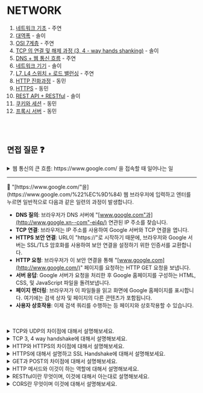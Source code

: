 # NETWORK

1. [네트워크 기초](https://polydactyl-impala-301.notion.site/4a0f54a2586f469e9f28dd663395e5e4?pvs=4) - 주연
2. [대역폭](https://luminousol.notion.site/Bandwidth-8e83c1a00ba54719a73162bc649e1f82?pvs=4) - 솔이
3. [OSI 7계층](https://polydactyl-impala-301.notion.site/OSI-7-7d75e296ab314295a07e98b8f0b3294a?pvs=4) - 주연
4. [TCP 의 연결 및 해제 과정 (3, 4 - way hands shanking)](https://luminousol.notion.site/TCP-3-4-way-hands-shanking-d3af9e023b8046a3bcb1f4619d714692?pvs=4) - 솔이
5. [DNS + 웹 통신 흐름](https://polydactyl-impala-301.notion.site/DNS-e386fde72242427da4561a298f5a5e53?pvs=4) - 주연
6. [네트워크 기기](https://luminousol.notion.site/e391867b84c64469a29af3dba9ba1ae9?pvs=4) - 솔이
7. [L7, L4 스위치 + 로드 밸런싱](https://polydactyl-impala-301.notion.site/L7-L4-d978833d093247ccb3047a412148f1c6?pvs=4) - 주연
8. [HTTP 진화과정](https://www.notion.so/ehdals0405/HTTP-568841a8c7c14c66aaaab759dcd3c27d) - 동민
9. [HTTPS](https://www.notion.so/ehdals0405/HTTPS-967faa46cfc1405f9ab904a9e0fa62db) - 동민
10. [REST API + RESTful](https://luminousol.notion.site/REST-API-RESTful-6aabca3f94ae48caac8b1205f7654d5d?pvs=4) - 솔이
11. [쿠키와 세션](https://www.notion.so/ehdals0405/Cookie-Session-bfbcfdbc56334cf8b4aa47785fe748a8#d59f064fe53a4ee99a4f08fcb8e23be7)  - 동민
12. [프록시 서버](https://www.notion.so/ehdals0405/e8c818253c1242169567427e43287f59) - 동민

<br/>
<br/>

## 면접 질문 ❓
<details>
<summary>
웹 통신의 큰 흐름: https://www.google.com/ 을 접속할 때 일어나는 일
</details>
</summary>

<hr/>
💬 "[https://www.google.com/"을](https://www.google.com/%22%EC%9D%84) 웹 브라우저에 입력하고 엔터를 누르면 일반적으로 다음과 같은 일련의 과정이 발생합니다.

- **DNS 질의**: 브라우저가 DNS 서버에 "[www.google.com"과](http://www.google.xn--com"-ei4p/) 연관된 IP 주소를 찾습니다.
- **TCP 연결**: 브라우저는 IP 주소를 사용하여 Google 서버와 TCP 연결을 엽니다.
- **HTTPS 보안 연결**: URL이 "https://"로 시작하기 때문에, 브라우저와 Google 서버는 SSL/TLS 암호화를 사용하여 보안 연결을 설정하기 위한 인증서를 교환합니다.
- **HTTP 요청**: 브라우저가 이 보안 연결을 통해 "[www.google.com](http://www.google.com/)" 페이지를 요청하는 HTTP GET 요청을 보냅니다.
- **서버 응답**: Google 서버가 요청을 처리한 후 Google 홈페이지를 구성하는 HTML, CSS, 및 JavaScript 파일을 돌려보냅니다.
- **페이지 렌더링**: 브라우저가 이 파일들을 읽고 화면에 Google 홈페이지를 표시합니다. 여기에는 검색 상자 및 페이지의 다른 콘텐츠가 포함됩니다.
- **사용자 상호작용**: 이제 검색 쿼리를 수행하는 등 페이지와 상호작용할 수 있습니다.
<br/>
<br/>
<details>
<summary>
TCP와 UDP의 차이점에 대해서 설명해보세요.
</summary>
<hr/>
TCP는 연결형 서비스로 3-way handshaking 과정을 통해 연결을 설정하기 때문에 높은 신뢰성을 보장하지만, 속도가 비교적 느리다는 단점이 있습니다.

UDP는 비연결형 서비스로 3-way handshaking을 사용하지 않기 때문에 신뢰성이 떨어지는 단점이 있지만, 데이터 수신 여부를 확인하지 않기 때문에 속도가 빠르다는 장점이 있습니다.

TCP는 신뢰성이 중요한 파일 교환과 같은 경우에 쓰이고 UDP는 실시간성이 중요한 스트리밍에 자주 사용됩니다.
![image](https://github.com/luminousol/backend-cs-study/assets/130022922/7f96e172-9283-4820-a3c2-10bc0c78bcc7)
<br/>
<br/>
</details>


<details>
<summary>
TCP 3, 4 way handshake에 대해서 설명해보세요.
</summary>
<hr/>
3-way handshake는 TCP의 안전하고 신뢰성있는 연결을 보장하기 위한 초기 프로세스이고 , 4-way handshake는 데이터가 안전하게 모두 잘 전송된 후 연결 해제를 할 수 있게 해주는 종료 프로세스입니다. 
<br/>
  
### ✔️ 3 way handshake 
클라이언트가 연결을 시작하고 싶다는 의미로 서버에게 SYN 패킷을 보냅니다. 버는 클라이언트의 요청을 받고, 그 요청에 대한 응답으로 SYN 패킷과 함께 ACK 패킷도 보냅니다. 마지막으로 클라이언트는 서버에게 ACK 패킷을 보내 알립니다.
<br/>
  
### ✔️ 4 way handshake
클라이언트가 더 이상 데이터 전송이 필요하지 않다면 연결을 종료하겠다는 의미로 FIN 패킷을 서버에게 보냅니다. 서버는 클라이언트의 FIN 패킷을 받아들이고 ACK 패킷을 보냅니다. 서버는 준비를 마치고 연결을 종료하겠다는 의미로 FIN 패킷을 클라이언트에게 보냅니다. 클라이언트는 마지막 ACK 패킷을 서버에게 보내 연결을 완전히 종료합니다.
<br/>
<br/>
</details>

<details>
<summary>
HTTP와 HTTPS의 차이점에 대해서 설명해보세요.
</summary>
<hr/>
💬 HTTP는 암호화가 추가되지 않았기 때문에 보안에 취약한 반면, HTTPS는 안전하게 데이터를 주고받을 수 있습니다.

하지만 HTTPS를 이용하면 암호화/복호화의 과정이 필요하기 때문에 HTTP보다 속도가 느립니다. (물론 오늘날에는 거의 차이를 못느낄 정도이다.) 또한 HTTPS는 인증서를 발급하고 유지하기 위한 추가 비용이 발생합니다.

개인 정보와 같은 민감한 데이터를 주고 받아야 한다면 HTTPS를 이용하고 노출이 되어도 괜찮은 단순한 정보 조회 등 만을 처리하고 있다면 때에 따라 HTTP를 이용해도 괜찮습니다.
<br/>
<br/>
</details>


<details>
<summary>
HTTPS에 대해서 설명하고 SSL Handshake에 대해서 설명해보세요.
</summary>
<hr/>
💬 HTTPS는 HTTP에 보안 기능을 추가한 프로토콜로, 웹 브라우저와 서버 간의 통신에 SSL 또는 TLS 암호화를 적용하여 데이터를 보호합니다. 이는 사용자 데이터의 기밀성과 무결성을 보장하며, 중간자 공격으로부터 사용자를 보호하기 위한 목적으로 설계되었습니다.

1. **클라이언트 헬로:** 클라이언트가 SSL 버전, 암호 알고리즘, 세션 ID를 포함하는 메시지를 서버로 보냅니다.
2. **서버 헬로:** 서버는 클라이언트의 요청을 수락하고 선택된 암호화 방식과 함께 자신의 인증서를 클라이언트에게 전송합니다.
3. **인증과 키 교환:** 클라이언트는 서버의 인증서를 확인하고, 공개키를 이용해 암호화된 프리마스터 시크릿을 서버에게 보냅니다.
4. **세션 키 생성:** 양쪽 모두 프리마스터 시크릿에서 세션 키를 도출하여 향후 통신에 사용합니다.
5. **핸드셰이크 완료:** 'Finished' 메시지가 교환되며, 이후부터는 이 세션 키를 사용하여 통신 데이터를 암호화합니다.
<br/>
<br/>
</details>


<details>
<summary>
GET과 POST의 차이점에 대해서 설명해보세요.
</summary>
<hr/>
GET과 POST는 HTTP 프로토콜에서 사용되는 두 가지 주요 요청 메서드입니다. GET은 데이터를 URL의 쿼리 문자열에 노출시키고, POST는 데이터를 HTTP request Body에 숨겨 전송합니다. 일반적으로는 GET을 할 때 request Body를 함께 보내지 않습니다. GET은 주로 데이터 양에 제한이 있고 URL에 노출되어 보안에 취약하며, POST는 더 많은 데이터 양을 안전하게 전송할 수 있습니다. 또한, GET은 캐싱 가능하고 북마크에 저장할 수 있지만, POST는 캐싱이 어렵고 보안적으로 강력합니다. 즉, GET은 주로 데이터 조회에, POST는 데이터 제출에 사용됩니다.
<br/>
<br/>
</details>

<details>
<summary>
HTTP 메서드와 이것이 하는 역할에 대해서 설명해보세요.
</summary>
<hr/>
💬 OPTIONS, HEAD, TRACE의 존재에 대해서는 알아만 둡시다. 특히 TRACE는 몰라도 되는 것 같습니다. OPTIONS는 해당 uri에 대해 서버가 허용하는 메서드를 확인할 때 사용합니다. HEAD는 GET과 비슷하나 header만 가져옵니다.

- GET 요청은 서버에 존재하는 데이터를 요청하는 것입니다. CRUD로 따지면 R입니다.
- POST 요청은 서버에 데이터를 생성하는 것을 요청합니다. CRUD로 따지면 C입니다.
- PUT 요청은 서버에 존재하는 데이터를 수정하거나 존재하지 않으면 생성합니다. CRUD로 따지면 C,U입니다.
- DELETE 요청은 서버에 데이터를 제거할 것을 요청합니다. 존재하지 않아도 동일하게 동작합니다. CRUD로 따지면 D입니다.
- PATCH 요청은 서버에 존재하는 데이터를 일부 수정합니다. CRUD로 따지면 U입니다.
<br/>
<br/>
</details>

<details>
<summary>
RESTful이란 무엇이며, 이것에 대해서 아는대로 설명해보세요.
</summary>
<hr/>
RESTful이란 REST한 원칙에 최대한 맞춰 API를 설계하는 것을 말합니다. REST란, 웹의 **장점을 최대한 활용할 수 있는 아키텍처**로써, REST는 **자원(Resource) 기반의 구조**로 설계되며, **각 자원은 URL로 표현**됩니다. HTTP 표준에 따라, 각 자원에 대한 **CRUD**(Create, Read, Update, Delete) 연산은 표준 HTTP 메소드를 통해 수행합니다.

### ✔️ RESTful 하지 못한 경우

- 한 가지 HTTP 메서드만 사용하여 여러 작업을 수행하는 경우
- URI에 동사나 액션을 포함시키는 경우
- 리소스 대신 CRUD 작업을 중심으로 설계하는 경우
<br/>
<br/>
</details>

<details>
<summary>
CORS란 무엇이며 이것에 대해서 설명해보세요.
</summary>
<hr/>
💬 CORS는 웹페이지가 다른 출처(도메인, 프로토콜, 포트 등이 다른 곳)의 리소스를 사용할 수 있게 하는 방법입니다. 웹은 기본적으로 보안을 위해 한 출처의 스크립트가 다른 출처의 데이터에 접근하는 것을 제한하지만, CORS를 사용하면 이 제한을 안전하게 우회할 수 있습니다.

웹사이트가 다른 출처의 데이터를 요청하면, 브라우저는 실제 요청 전에 '사전 요청'을 보내어 서버에게 허가를 구합니다. 서버는 이 사전 요청에 대해 '네, 괜찮아요'라고 응답하면서, 어떤 출처, 어떤 HTTP 메소드, 어떤 헤더가 자신의 데이터를 사용할 수 있는지 알려줍니다. 이런 정보는 보통 'Access-Control-Allow-Origin' 같은 헤더에 담겨서 오고, 이 헤더를 검사하여 브라우저는 요청이 안전한지 결정합니다.

서버가 CORS를 허용하지 않으면, 브라우저는 요청을 차단하고 사용자에게 오류 메시지를 보여줍니다. CORS는 이렇게 웹의 유용성을 높이면서도 사용자의 데이터를 안전하게 보호하는 역할을 합니다.
<br/>
<br/>
<details/>

<details>
<summary>
OSI7계층과 그 존재 이유, TCP/IP 4계층에 대해 설명해보세요.
</summary>
<hr/>
💬 OSI 7 계층은 ISO에서 개발한 컴퓨터 네트워크 프로토콜 디자인과 통신을 계층으로 나누어 설명한 개방형 시스템 상호 연결 모델입니다. 각 계층은 독립적이고 하위 계층의 기능을 이용해 상위 계층에 기능을 제공합니다.

TCP/IP 모델은 실제 인터넷에서 널리 사용되는 프로토콜 스위트로, OSI 모델보다 단순한 4계층 구조로 되어 있습니다.
<br/>
<br/>
<details/>

<details>
<summary>
웹 서버 소프트웨어(Apache, Nginx)는 OSI 7계층 중 어디서 작동하는지 설명해보세요.
</summary>
<hr/>
💬 Apache와 Nginx와 같은 웹 서버 소프트웨어는 HTTP 프로토콜을 통해 웹 페이지와 관련 파일(HTML 문서, 이미지, 스타일시트, 자바스크립트 파일 등)을 클라이언트(주로 웹 브라우저)에 제공합니다. 이들은 클라이언트의 요청을 받아 처리하고 적절한 응답을 생성하여 다시 클라이언트로 전송하는 역할을 합니다.

웹 서버 소프트웨어는 OSI 7계층 모델 중 '응용 계층(Application Layer)'에서 작동합니다. 이 계층은 사용자가 직접 상호작용하는 애플리케이션 서비스를 제공하며, 네트워크의 다른 부분과 독립적으로 통신 프로토콜과 인터페이스를 관리합니다.

※ 웹서버의 기능

- 사용자의 요청에 따라 웹 페이지를 제공합니다.
- 동적 컨텐츠를 생성하기 위해 스크립트 언어(예: PHP, Python)를 처리합니다.
- SSL/TLS를 통한 암호화된 데이터 전송을 설정하여 HTTPS 통신을 관리합니다.
- 사용자 인증, 리다이렉션, 서버 사이드 캐싱 등의 다양한 추가 기능을 제공합니다.
<br/>
<br/>
<details/>

<details>
<summary>
웹 서버 소프트웨어(Apache, Nginx)의 서버 간 라우팅 기능은 OSI 7계층 중 어디서 작동하는지 설명해보세요.
</summary>
<hr/>
💬 웹 서버 소프트웨어의 서버 간 라우팅 기능은 응용 계층에서 구현되지만, 실제 데이터 전송과 관련된 작업은 네트워크와 전송 계층에서 이루어집니다.

웹 서버 소프트웨어는 주로 OSI 모델의 응용 계층에서 작동합니다. Apache와 Nginx와 같은 웹 서버는 HTTP와 같은 프로토콜을 통해 클라이언트의 요청을 처리하고, 적절한 웹 리소스를 응답합니다. 이때 웹 서버가 서버 간 라우팅 기능을 수행할 때는, 리버스 프록시나 로드 밸런서의 역할을 하며, 이는 주로 응용 계층의 일부로 간주됩니다.

하지만 서버 간 라우팅은 OSI 모델의 여러 계층에 걸친 작업이 포함될 수 있습니다. 예를 들어, Nginx가 로드 밸런싱 기능을 수행할 때, 이는 전송 계층의 일부 기능을 수행하기도 합니다. 여기서는 TCP나 UDP 프로토콜을 사용하여 클라이언트의 요청을 적절한 내부 서버로 분배합니다. 그렇지만 웹 서버 소프트웨어 자체의 설정과 로직은 응용 계층 내에서 구성되고 실행됩니다.
<br/>
<br/>
<details/>
